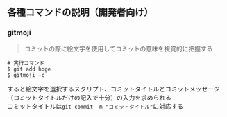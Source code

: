 ## 各種コマンドの説明（開発者向け）

### gitmoji
> コミットの際に絵文字を使用してコミットの意味を視覚的に把握する
```shell
# 実行コマンド
$ git add hoge
$ gitmoji -c
```
すると絵文字を選択するスクリプト、コミットタイトルとコミットメッセージ（コミットタイトルだけの記入で十分）の入力を求められる  
コミットタイトルは`git commit -m "コミットタイトル"`に対応する
